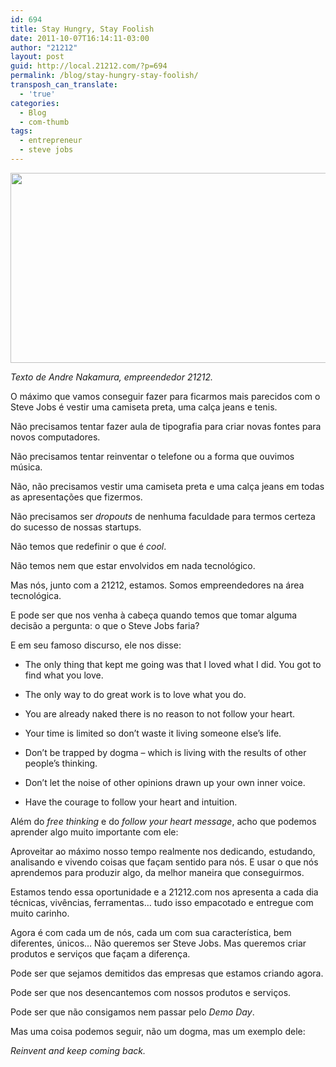 ```yaml
---
id: 694
title: Stay Hungry, Stay Foolish
date: 2011-10-07T16:14:11-03:00
author: "21212"
layout: post
guid: http://local.21212.com/?p=694
permalink: /blog/stay-hungry-stay-foolish/
transposh_can_translate:
  - 'true'
categories:
  - Blog
  - com-thumb
tags:
  - entrepreneur
  - steve jobs
---
```

<img class="aligncenter size-full wp-image-697" src="http://local.21212.com/wp-content/uploads/2011/10/Stay-Hungry-Stay-Foolish-e1318014397340.jpg" alt="" width="540" height="304" srcset="http://localhost:8080/wp-content/uploads/2011/10/Stay-Hungry-Stay-Foolish-e1318014397340.jpg 540w, http://localhost:8080/wp-content/uploads/2011/10/Stay-Hungry-Stay-Foolish-e1318014397340-300x168.jpg 300w" sizes="(max-width: 540px) 100vw, 540px" />

_Texto de Andre Nakamura, empreendedor 21212._

O máximo que vamos conseguir fazer para ficarmos mais parecidos com o Steve Jobs é vestir uma camiseta preta, uma calça jeans e tenis.
  
<!--more ..curioso? Leia aqui!-->

Não precisamos tentar fazer aula de tipografia para criar novas fontes para novos computadores.

Não precisamos tentar reinventar o telefone ou a forma que ouvimos música.

Não, não precisamos vestir uma camiseta preta e uma calça jeans em todas as apresentações que fizermos.

Não precisamos ser _dropouts_ de nenhuma faculdade para termos certeza do sucesso de nossas startups.

Não temos que redefinir o que é _cool_.

Não temos nem que estar envolvidos em nada tecnológico.

Mas nós, junto com a 21212, estamos. Somos empreendedores na área tecnológica.

E pode ser que nos venha à cabeça quando temos que tomar alguma decisão a pergunta: o que o Steve Jobs faria?

E em seu famoso discurso, ele nos disse:

* The only thing that kept me going was that I loved what I did. You got to find what you love.

* The only way to do great work is to love what you do.

* You are already naked there is no reason to not follow your heart.

* Your time is limited so don&#8217;t waste it living someone else&#8217;s life.

* Don&#8217;t be trapped by dogma &#8211; which is living with the results of other people&#8217;s thinking.

* Don&#8217;t let the noise of other opinions drawn up your own inner voice.

* Have the courage to follow your heart and intuition.

Além do _free thinking_ e do _follow your heart message_, acho que podemos aprender algo muito importante com ele:

Aproveitar ao máximo nosso tempo realmente nos dedicando, estudando, analisando e vivendo coisas que façam sentido para nós. E usar o que nós aprendemos para produzir algo, da melhor maneira que conseguirmos.

Estamos tendo essa oportunidade e a 21212.com nos apresenta a cada dia técnicas, vivências, ferramentas&#8230; tudo isso empacotado e entregue com muito carinho.

Agora é com cada um de nós, cada um com sua característica, bem diferentes, únicos&#8230; Não queremos ser Steve Jobs. Mas queremos criar produtos e serviços que façam a diferença.

Pode ser que sejamos demitidos das empresas que estamos criando agora.

Pode ser que nos desencantemos com nossos produtos e serviços.

Pode ser que não consigamos nem passar pelo _Demo Day_.

Mas uma coisa podemos seguir, não um dogma, mas um exemplo dele:

_Reinvent and keep coming back._